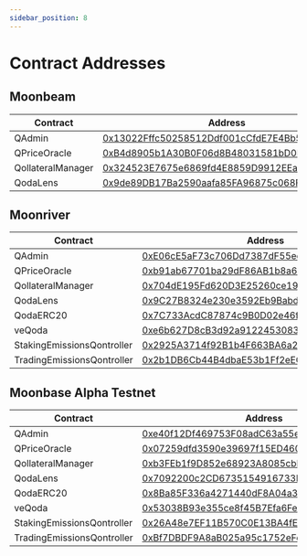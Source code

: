 ```yaml
---
sidebar_position: 8
---
```


# Contract Addresses

## Moonbeam
| Contract | Address |
| -------- | ------- |
| QAdmin | [0x13022Fffc50258512Ddf001cCfdE7E4Bb5ce37e5](https://moonbeam.moonscan.io/address/0x13022Fffc50258512Ddf001cCfdE7E4Bb5ce37e5) |
| QPriceOracle | [0xB4d8905b1A30B0F06d8B48031581bD0B708AEA2C](https://moonbeam.moonscan.io/address/0xB4d8905b1A30B0F06d8B48031581bD0B708AEA2C) |
| QollateralManager | [0x324523E7675e6869fd4E8859D9912EEaaa337769](https://moonbeam.moonscan.io/address/0x324523E7675e6869fd4E8859D9912EEaaa337769) |
| QodaLens | [0x9de89DB17Ba2590aafa85FA96875c068FF36f064](https://moonbeam.moonscan.io/address/0x9de89DB17Ba2590aafa85FA96875c068FF36f064) |

## Moonriver
| Contract | Address |
| -------- | ------- |
| QAdmin | [0xE06cE5aF73c706Dd7387dF55edC3Db40EE072edE](https://moonriver.moonscan.io/address/0xE06cE5aF73c706Dd7387dF55edC3Db40EE072edE) |
| QPriceOracle | [0xb91ab67701ba29dF86AB1b8a635b8868C44Dc334](https://moonriver.moonscan.io/address/0xb91ab67701ba29dF86AB1b8a635b8868C44Dc334) |
| QollateralManager | [0x704dE195Fd620D3E25260ce19c6EeEe0e219941A](https://moonriver.moonscan.io/address/0x704dE195Fd620D3E25260ce19c6EeEe0e219941A) |
| QodaLens | [0x9C27B8324e230e3592Eb9Babd38Ad142D0A0d153](https://moonriver.moonscan.io/address/0x9C27B8324e230e3592Eb9Babd38Ad142D0A0d153) |
| QodaERC20 | [0x7C733AcdC87874c9B0D02e46f54Cd89173b4a460](https://moonriver.moonscan.io/address/0x7C733AcdC87874c9B0D02e46f54Cd89173b4a460) |
| veQoda | [0xe6b627D8cB3d92a91224530836DD291FE560781D](https://moonriver.moonscan.io/address/0xe6b627D8cB3d92a91224530836DD291FE560781D) |
| StakingEmissionsQontroller | [0x2925A3714f92B1b4F663BA6a2A7de8a41a2207D8](https://moonriver.moonscan.io/address/0x2925A3714f92B1b4F663BA6a2A7de8a41a2207D8) |
| TradingEmissionsQontroller | [0x2b1DB6Cb44B4dbaE53b1Ff2eECe5960fA66d83f2](https://moonriver.moonscan.io/address/0x2b1DB6Cb44B4dbaE53b1Ff2eECe5960fA66d83f2) |



## Moonbase Alpha Testnet
| Contract | Address |
|---|---|
| QAdmin | [0xe40f12Df469753F08adC63a55eCeca82dfA9c33a](https://moonbase.moonscan.io/address/0xe40f12Df469753F08adC63a55eCeca82dfA9c33a) |
| QPriceOracle | [0x07259dfd3590e39697f15ED4608568a0cE20F556](https://moonbase.moonscan.io/address/0x07259dfd3590e39697f15ED4608568a0cE20F556) |
| QollateralManager | [0xb3FEb1f9D852e68923A8085cbE2AD1Abb568b531](https://moonbase.moonscan.io/address/0xb3FEb1f9D852e68923A8085cbE2AD1Abb568b531) |
| QodaLens | [0x7092200c2CD6735154916733F222641f04382e1f](https://moonbase.moonscan.io/address/0x7092200c2CD6735154916733F222641f04382e1f) |
| QodaERC20 | [0x8Ba85F336a4271440dF8A04a3866a7A46722a40B](https://moonbase.moonscan.io/address/0x8Ba85F336a4271440dF8A04a3866a7A46722a40B) |
| veQoda | [0x53038B93e355ce8f45B7Efa6Fe4f281a0CCA2Be1](https://moonbase.moonscan.io/address/0x53038B93e355ce8f45B7Efa6Fe4f281a0CCA2Be1) |
| StakingEmissionsQontroller | [0x26A48e7EF11B570C0E13BA4fE9D962Acdd74671e](https://moonbase.moonscan.io/address/0x26A48e7EF11B570C0E13BA4fE9D962Acdd74671e) |
| TradingEmissionsQontroller | [0xBf7DBDF9A8aB025a95c1752eFd7B15c44C6d095f](https://moonbase.moonscan.io/address/0xBf7DBDF9A8aB025a95c1752eFd7B15c44C6d095f) |
